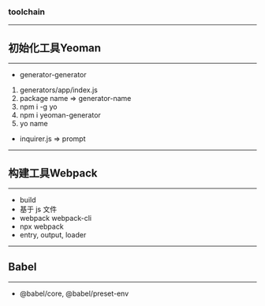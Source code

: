 ### toolchain
---
## 初始化工具Yeoman
---
-	generator-generator
1.	generators/app/index.js
2.	package name => generator-name
3.	npm i -g yo 
4.	npm i yeoman-generator
5.	yo name
-	inquirer.js => prompt
---
## 构建工具Webpack
---
-	build
-	基于 js 文件
-	webpack webpack-cli
-	npx webpack
-	entry, output, loader
---
## Babel
---
-	@babel/core, @babel/preset-env
